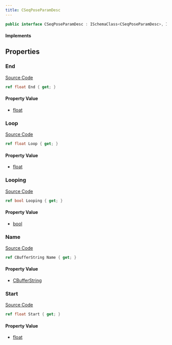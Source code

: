 ```yaml
---
title: CSeqPoseParamDesc
---
```


```csharp
public interface CSeqPoseParamDesc : ISchemaClass<CSeqPoseParamDesc>, ISchemaField, ISchemaClass, INativeHandle
```

#### Implements

## Properties

### End

[Source Code](https://github.com/swiftly-solution/swiftlys2/blob/beta/managed/src/SwiftlyS2.Generated/Schemas/Interfaces/CSeqPoseParamDesc.cs#L20)

```csharp
ref float End { get; }
```

#### Property Value

- [float](https://learn.microsoft.com/dotnet/api/system.single)

### Loop

[Source Code](https://github.com/swiftly-solution/swiftlys2/blob/beta/managed/src/SwiftlyS2.Generated/Schemas/Interfaces/CSeqPoseParamDesc.cs#L22)

```csharp
ref float Loop { get; }
```

#### Property Value

- [float](https://learn.microsoft.com/dotnet/api/system.single)

### Looping

[Source Code](https://github.com/swiftly-solution/swiftlys2/blob/beta/managed/src/SwiftlyS2.Generated/Schemas/Interfaces/CSeqPoseParamDesc.cs#L24)

```csharp
ref bool Looping { get; }
```

#### Property Value

- [bool](https://learn.microsoft.com/dotnet/api/system.boolean)

### Name

[Source Code](https://github.com/swiftly-solution/swiftlys2/blob/beta/managed/src/SwiftlyS2.Generated/Schemas/Interfaces/CSeqPoseParamDesc.cs#L16)

```csharp
ref CBufferString Name { get; }
```

#### Property Value

- [CBufferString](/docs/api/shared/natives/cbufferstring)

### Start

[Source Code](https://github.com/swiftly-solution/swiftlys2/blob/beta/managed/src/SwiftlyS2.Generated/Schemas/Interfaces/CSeqPoseParamDesc.cs#L18)

```csharp
ref float Start { get; }
```

#### Property Value

- [float](https://learn.microsoft.com/dotnet/api/system.single)

